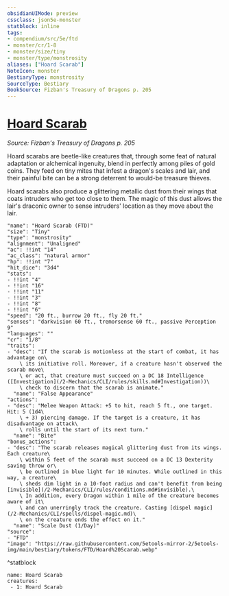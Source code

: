 ```yaml
---
obsidianUIMode: preview
cssclass: json5e-monster
statblock: inline
tags:
- compendium/src/5e/ftd
- monster/cr/1-8
- monster/size/tiny
- monster/type/monstrosity
aliases: ["Hoard Scarab"]
NoteIcon: monster
BestiaryType: monstrosity
SourceType: Bestiary
BookSource: Fizban's Treasury of Dragons p. 205
---
```

# [Hoard Scarab](2-Mechanics\CLI\bestiary\monstrosity/hoard-scarab-ftd.md)
*Source: Fizban's Treasury of Dragons p. 205*  

Hoard scarabs are beetle-like creatures that, through some feat of natural adaptation or alchemical ingenuity, blend in perfectly among piles of gold coins. They feed on tiny mites that infest a dragon's scales and lair, and their painful bite can be a strong deterrent to would-be treasure thieves.

Hoard scarabs also produce a glittering metallic dust from their wings that coats intruders who get too close to them. The magic of this dust allows the lair's draconic owner to sense intruders' location as they move about the lair.

```statblock
"name": "Hoard Scarab (FTD)"
"size": "Tiny"
"type": "monstrosity"
"alignment": "Unaligned"
"ac": !!int "14"
"ac_class": "natural armor"
"hp": !!int "7"
"hit_dice": "3d4"
"stats":
- !!int "4"
- !!int "16"
- !!int "11"
- !!int "3"
- !!int "8"
- !!int "6"
"speed": "20 ft., burrow 20 ft., fly 20 ft."
"senses": "darkvision 60 ft., tremorsense 60 ft., passive Perception 9"
"languages": ""
"cr": "1/8"
"traits":
- "desc": "If the scarab is motionless at the start of combat, it has advantage on\
    \ its initiative roll. Moreover, if a creature hasn't observed the scarab move\
    \ or act, that creature must succeed on a DC 18 Intelligence ([Investigation](/2-Mechanics/CLI/rules/skills.md#Investigation))\
    \ check to discern that the scarab is animate."
  "name": "False Appearance"
"actions":
- "desc": "Melee Weapon Attack: +5 to hit, reach 5 ft., one target. Hit: 5 (1d4\
    \ + 3) piercing damage. If the target is a creature, it has disadvantage on attack\
    \ rolls until the start of its next turn."
  "name": "Bite"
"bonus_actions":
- "desc": "The scarab releases magical glittering dust from its wings. Each creature\
    \ within 5 feet of the scarab must succeed on a DC 13 Dexterity saving throw or\
    \ be outlined in blue light for 10 minutes. While outlined in this way, a creature\
    \ sheds dim light in a 10-foot radius and can't benefit from being [invisible](/2-Mechanics/CLI/rules/conditions.md#invisible).\
    \ In addition, every Dragon within 1 mile of the creature becomes aware of it\
    \ and can unerringly track the creature. Casting [dispel magic](/2-Mechanics/CLI/spells/dispel-magic.md)\
    \ on the creature ends the effect on it."
  "name": "Scale Dust (1/Day)"
"source":
- "FTD"
"image": "https://raw.githubusercontent.com/5etools-mirror-2/5etools-img/main/bestiary/tokens/FTD/Hoard%20Scarab.webp"
```
^statblock

```encounter-table
name: Hoard Scarab
creatures:
 - 1: Hoard Scarab
```
